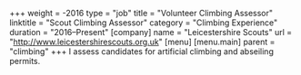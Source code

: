 +++
weight = -2016
type = "job"
title = "Volunteer Climbing Assessor"
linktitle = "Scout Climbing Assessor"
category = "Climbing Experience"
duration = "2016–Present"
[company]
  name = "Leicestershire Scouts"
  url = "http://www.leicestershirescouts.org.uk"
[menu]
  [menu.main]
    parent = "climbing"
+++
I assess candidates for artificial climbing and abseiling permits.
